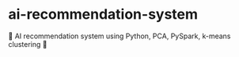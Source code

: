 # ai-recommendation-system
🐍 AI recommendation system using Python, PCA, PySpark, k-means clustering 🐍
